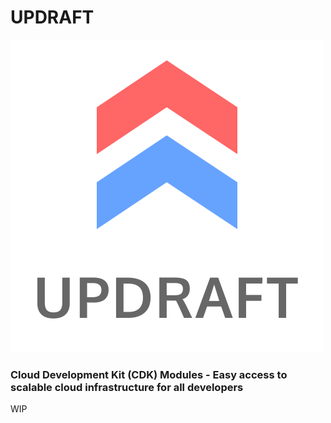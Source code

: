 
# UPDRAFT
![Updraft Logo](/design/updraft-logo-text-color.svg)
### Cloud Development Kit (CDK) Modules - Easy access to scalable cloud infrastructure for all developers

WIP
